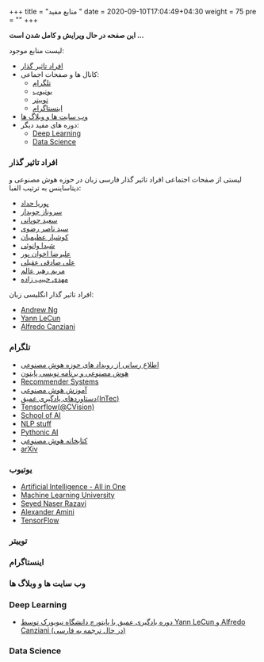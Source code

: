 +++
title =  "منابع مفید "
date = 2020-09-10T17:04:49+04:30
weight = 75
pre = "<i class='fa fa-plus-square' ></i>"
+++

**این صفحه در حال ویرایش و کامل شدن است ...**

لیست منابع موجود:
- [افراد تاثیر گذار](#افراد-تاثیر-گذار)
- کانال ها و صفحات اجماعی:
    - [تلگرام](#تلگرام)
    - [یوتیوب](#یوتیوب)
    - [توییتر](#توییتر)
    - [اینستاگرام](#اینستاگرام)
    <!-- - [لایو های ضبط شده](#لایو-های-ضبط-شده) -->
- [وب سایت ها و وبلاگ ها](#وب-سایت-ها-و-وبلاگ-ها)
- دوره های مفید دیگر:
    - [Deep Learning](#deep-learning)
    - [Data Science](#data-science)

### افراد تاثیر گذار

لیستی از صفحات اجتماعی افراد تاثیر گذار فارسی  زبان در حوزه هوش مصنوعی و دیتاساینس به ترتیب الفبا:

- [پوریا حداد](https://www.instagram.com/pooria.haddad/)
- [سروناز چوبدار](https://www.instagram.com/datascience_with_sarvi/)
- [سعید چوپانی](https://www.instagram.com/saeed_choobani/)
- [سید ناصر رضوی](https://www.instagram.com/seyed_naser_razavi/)
- [کوشیار عظیمیان](https://www.instagram.com/kooshiar/)
- [شیدا وانوئی](https://www.instagram.com/sheida.vanoei/)
- [علیرضا اخوان پور](https://www.instagram.com/alirezaweb/)
- [علی صادقی عقیلی](https://www.instagram.com/thedatascientist/)
- [مریم رهبر عالم](https://www.instagram.com/dr.maryrahbar/)
- [مهدی حبیب زاده](https://www.instagram.com/nimahm1980/)

افراد تاثیر گذار انگلیسی زبان:
- [Andrew Ng](https://twitter.com/AndrewYNg)
- [Yann LeCun](https://twitter.com/ylecun)
- [Alfredo Canziani](https://twitter.com/alfcnz)

### تلگرام
- [اطلاع رسانی از رویداد های حوزه هوش مصنوعی](https://t.me/AI_Events)
- [هوش مصنوعی و برنامه نویسی پایتون](https://t.me/ai_python)
- [Recommender Systems](https://t.me/Recommender_System)
- [آموزش هوش مصنوعی](https://t.me/AI_Lessons)
- [دستاوردهای یادگیری عمیق(InTec)](https://t.me/pytens)
- [Tensorflow(@CVision)](https://t.me/cvision)
- [School of AI](https://t.me/schoolofai)
- [NLP stuff](https://t.me/nlp_stuff)
- [Pythonic AI](https://t.me/pythonicAI)
- [کتابخانه هوش مصنوعی](https://t.me/ailib)
- [arXiv](https://t.me/ai_python_arxiv)

### یوتیوب
- [Artificial Intelligence - All in One](https://www.youtube.com/channel/UC5zx8Owijmv-bbhAK6Z9apg)
- [Machine Learning University](https://www.youtube.com/channel/UC12LqyqTQYbXatYS9AA7Nuw)
- [Seyed Naser Razavi](https://www.youtube.com/channel/UCNJavFPJ16jeMP3zeviAJbQ)
- [Alexander Amini](https://www.youtube.com/channel/UCtslD4DGH6PKyG_1gFAX7sg)
- [TensorFlow](https://www.youtube.com/channel/UC0rqucBdTuFTjJiefW5t-IQ)

### توییتر


### اینستاگرام

### وب سایت ها و وبلاگ ها

### Deep Learning
- [دوره یادگیری عمیق با پایتورچ دانشگاه نیویورک توسط Yann LeCun و Alfredo Canziani (در حال ترجمه به فارسی)](https://atcold.github.io/pytorch-Deep-Learning/)

### Data Science